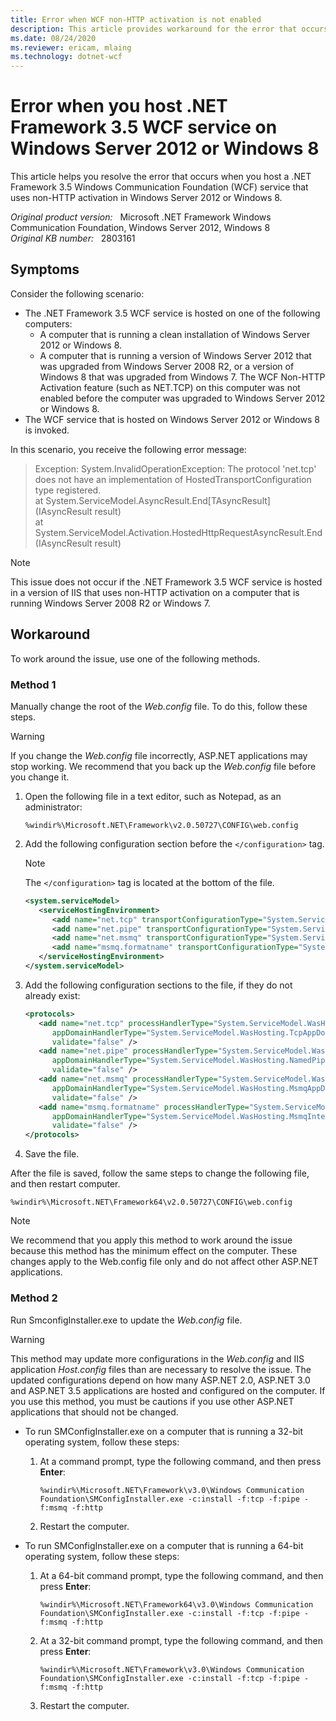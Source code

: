 ```yaml
---
title: Error when WCF non-HTTP activation is not enabled
description: This article provides workaround for the error that occurs when you host a .NET Framework 3.5 Windows Communication Foundation service that uses non-HTTP activation in Windows Server 2012 or Windows 8.
ms.date: 08/24/2020
ms.reviewer: ericam, mlaing
ms.technology: dotnet-wcf
---
```

# Error when you host .NET Framework 3.5 WCF service on Windows Server 2012 or Windows 8

This article helps you resolve the error that occurs when you host a .NET Framework 3.5 Windows Communication Foundation (WCF) service that uses non-HTTP activation in Windows Server 2012 or Windows 8.

_Original product version:_ &nbsp; Microsoft .NET Framework Windows Communication Foundation, Windows Server 2012, Windows 8  
_Original KB number:_ &nbsp; 2803161

## Symptoms

Consider the following scenario:

- The .NET Framework 3.5 WCF service is hosted on one of the following computers:
  - A computer that is running a clean installation of Windows Server 2012 or Windows 8.
  - A computer that is running a version of Windows Server 2012 that was upgraded from Windows Server 2008 R2, or a version of Windows 8 that was upgraded from Windows 7. The WCF Non-HTTP Activation feature (such as NET.TCP) on this computer was not enabled before the computer was upgraded to Windows Server 2012 or Windows 8.
- The WCF service that is hosted on Windows Server 2012 or Windows 8 is invoked.

In this scenario, you receive the following error message:

> Exception: System.InvalidOperationException: The protocol 'net.tcp' does not have an implementation of HostedTransportConfiguration type registered.  
at System.ServiceModel.AsyncResult.End[TAsyncResult](IAsyncResult result)  
at System.ServiceModel.Activation.HostedHttpRequestAsyncResult.End(IAsyncResult result)

> [!NOTE]
> This issue does not occur if the .NET Framework 3.5 WCF service is hosted in a version of IIS that uses non-HTTP activation on a computer that is running Windows Server 2008 R2 or Windows 7.

## Workaround

To work around the issue, use one of the following methods.

### Method 1

Manually change the root of the *Web.config* file. To do this, follow these steps.

> [!WARNING]
> If you change the *Web.config* file incorrectly, ASP.NET applications may stop working. We recommend that you back up the *Web.config* file before you change it.

1. Open the following file in a text editor, such as Notepad, as an administrator:

    `%windir%\Microsoft.NET\Framework\v2.0.50727\CONFIG\web.config`

2. Add the following configuration section before the `</configuration>` tag.

    > [!NOTE]
    > The `</configuration>` tag is located at the bottom of the file.

    ```xml
    <system.serviceModel>
       <serviceHostingEnvironment>
          <add name="net.tcp" transportConfigurationType="System.ServiceModel.Activation.TcpHostedTransportConfiguration, System.ServiceModel, Version=3.0.0.0, Culture=neutral, PublicKeyToken=b77a5c561934e089" />
          <add name="net.pipe" transportConfigurationType="System.ServiceModel.Activation.NamedPipeHostedTransportConfiguration, System.ServiceModel, Version=3.0.0.0, Culture=neutral, PublicKeyToken=b77a5c561934e089" />
          <add name="net.msmq" transportConfigurationType="System.ServiceModel.Activation.MsmqHostedTransportConfiguration, System.ServiceModel, Version=3.0.0.0, Culture=neutral, PublicKeyToken=b77a5c561934e089" />
          <add name="msmq.formatname" transportConfigurationType="System.ServiceModel.Activation.MsmqIntegrationHostedTransportConfiguration, System.ServiceModel, Version=3.0.0.0, Culture=neutral, PublicKeyToken=b77a5c561934e089" />
       </serviceHostingEnvironment>
    </system.serviceModel>
    ```

3. Add the following configuration sections to the file, if they do not already exist:

    ```xml
    <protocols>
       <add name="net.tcp" processHandlerType="System.ServiceModel.WasHosting.TcpProcessProtocolHandler, System.ServiceModel.WasHosting, Version=3.0.0.0, Culture=neutral, PublicKeyToken=b77a5c561934e089"
          appDomainHandlerType="System.ServiceModel.WasHosting.TcpAppDomainProtocolHandler, System.ServiceModel.WasHosting, Version=3.0.0.0, Culture=neutral, PublicKeyToken=b77a5c561934e089"
          validate="false" />
       <add name="net.pipe" processHandlerType="System.ServiceModel.WasHosting.NamedPipeProcessProtocolHandler, System.ServiceModel.WasHosting, Version=3.0.0.0, Culture=neutral, PublicKeyToken=b77a5c561934e089"
          appDomainHandlerType="System.ServiceModel.WasHosting.NamedPipeAppDomainProtocolHandler, System.ServiceModel.WasHosting, Version=3.0.0.0, Culture=neutral, PublicKeyToken=b77a5c561934e089"
          validate="false" />
       <add name="net.msmq" processHandlerType="System.ServiceModel.WasHosting.MsmqProcessProtocolHandler, System.ServiceModel.WasHosting, Version=3.0.0.0, Culture=neutral, PublicKeyToken=b77a5c561934e089"
          appDomainHandlerType="System.ServiceModel.WasHosting.MsmqAppDomainProtocolHandler, System.ServiceModel.WasHosting, Version=3.0.0.0, Culture=neutral, PublicKeyToken=b77a5c561934e089"
          validate="false" />
       <add name="msmq.formatname" processHandlerType="System.ServiceModel.WasHosting.MsmqIntegrationProcessProtocolHandler, System.ServiceModel.WasHosting, Version=3.0.0.0, Culture=neutral, PublicKeyToken=b77a5c561934e089"
          appDomainHandlerType="System.ServiceModel.WasHosting.MsmqIntegrationAppDomainProtocolHandler, System.ServiceModel.WasHosting, Version=3.0.0.0, Culture=neutral, PublicKeyToken=b77a5c561934e089"
          validate="false" />
    </protocols>
    ```

4. Save the file.

After the file is saved, follow the same steps to change the following file, and then restart computer.

`%windir%\Microsoft.NET\Framework64\v2.0.50727\CONFIG\web.config`

> [!NOTE]
> We recommend that you apply this method to work around the issue because this method has the minimum effect on the computer. These changes apply to the Web.config file only and do not affect other ASP.NET applications.

### Method 2

Run SmconfigInstaller.exe to update the *Web.config* file.

> [!WARNING]
> This method may update more configurations in the *Web.config* and IIS application *Host.config* files than are necessary to resolve the issue. The updated configurations depend on how many ASP.NET 2.0, ASP.NET 3.0 and ASP.NET 3.5 applications are hosted and configured on the computer. If you use this method, you must be cautions if you use other ASP.NET applications that should not be changed.

- To run SMConfigInstaller.exe on a computer that is running a 32-bit operating system, follow these steps:

  1. At a command prompt, type the following command, and then press **Enter**:
  
        `%windir%\Microsoft.NET\Framework\v3.0\Windows Communication Foundation\SMConfigInstaller.exe -c:install -f:tcp -f:pipe -f:msmq -f:http`

  2. Restart the computer.

- To run SMConfigInstaller.exe on a computer that is running a 64-bit operating system, follow these steps:
  1. At a 64-bit command prompt, type the following command, and then press **Enter**:
  
        `%windir%\Microsoft.NET\Framework64\v3.0\Windows Communication Foundation\SMConfigInstaller.exe -c:install -f:tcp -f:pipe -f:msmq -f:http`

  2. At a 32-bit command prompt, type the following command, and then press **Enter**:
  
        `%windir%\Microsoft.NET\Framework\v3.0\Windows Communication Foundation\SMConfigInstaller.exe -c:install -f:tcp -f:pipe -f:msmq -f:http`  

  3. Restart the computer.
